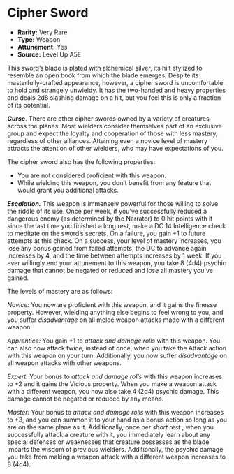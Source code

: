 
# Cipher Sword

* **Rarity:** Very Rare
* **Type:** Weapon
* **Attunement:** Yes
* **Source:** Level Up A5E


This sword’s blade is plated with alchemical silver, its hilt stylized to resemble an open book from which the blade emerges. Despite its masterfully-crafted appearance, however, a cipher sword is uncomfortable to hold and strangely unwieldy. It has the two-handed and heavy properties and deals 2d8 slashing damage on a hit, but you feel this is only a fraction of its potential.

_**Curse**_. There are other cipher swords owned by a variety of creatures across the planes. Most wielders consider themselves part of an exclusive group and expect the loyalty and cooperation of those with less mastery, regardless of other alliances. Attaining even a novice level of mastery attracts the attention of other wielders, who may have expectations of you.

The cipher sword also has the following properties:

* You are not considered proficient with this weapon.
* While wielding this weapon, you don’t benefit from any feature that would grant you additional attacks.

**_Escalation._** This weapon is immensely powerful for those willing to solve the riddle of its use. Once per week, if you’ve successfully reduced a dangerous enemy (as determined by the Narrator) to 0 hit points with it since the last time you finished a long rest, make a DC 14 Intelligence check to meditate on the sword’s secrets. On a failure, you gain +1 to future attempts at this check. On a success, your level of mastery increases, you lose any bonus gained from failed attempts, the DC to advance again increases by 4, and the time between attempts increases by 1 week. If you ever willingly end your attunement to this weapon, you take 8 (4d4) psychic damage that cannot be negated or reduced and lose all mastery you’ve gained.

The levels of mastery are as follows:

_Novice:_ You now are proficient with this weapon, and it gains the finesse property. However, wielding anything else begins to feel wrong to you, and you suffer _disadvantage_  on all melee weapon attacks made with a different weapon.

_Apprentice:_ You gain +1 to _attack and damage rolls_ with this weapon. You can also now attack twice, instead of once, when you take the Attack action with this weapon on your turn. Additionally, you now suffer _disadvantage_  on all weapon attacks with other weapons.

_Expert:_ Your bonus to _attack and damage rolls_  with this weapon increases to +2 and it gains the Vicious property. When you make a weapon attack with a different weapon, you now also take 4 (2d4) psychic damage. This damage cannot be negated or reduced by any means.

_Master:_ Your bonus to _attack and damage rolls_ with this weapon increases to +3, and you can summon it to your hand as a bonus action so long as you are on the same plane as it. Additionally, once per _short rest_ , when you successfully attack a creature with it, you immediately learn about any special defenses or weaknesses that creature possesses as the blade imparts the wisdom of previous wielders. Additionally, the psychic damage you take from making a weapon attack with a different weapon increases to 8 (4d4).
